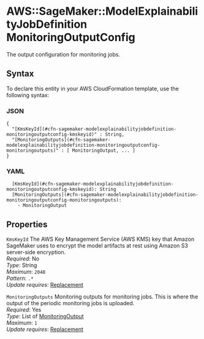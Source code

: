 # AWS::SageMaker::ModelExplainabilityJobDefinition MonitoringOutputConfig<a name="aws-properties-sagemaker-modelexplainabilityjobdefinition-monitoringoutputconfig"></a>

The output configuration for monitoring jobs\.

## Syntax<a name="aws-properties-sagemaker-modelexplainabilityjobdefinition-monitoringoutputconfig-syntax"></a>

To declare this entity in your AWS CloudFormation template, use the following syntax:

### JSON<a name="aws-properties-sagemaker-modelexplainabilityjobdefinition-monitoringoutputconfig-syntax.json"></a>

```
{
  "[KmsKeyId](#cfn-sagemaker-modelexplainabilityjobdefinition-monitoringoutputconfig-kmskeyid)" : String,
  "[MonitoringOutputs](#cfn-sagemaker-modelexplainabilityjobdefinition-monitoringoutputconfig-monitoringoutputs)" : [ MonitoringOutput, ... ]
}
```

### YAML<a name="aws-properties-sagemaker-modelexplainabilityjobdefinition-monitoringoutputconfig-syntax.yaml"></a>

```
  [KmsKeyId](#cfn-sagemaker-modelexplainabilityjobdefinition-monitoringoutputconfig-kmskeyid): String
  [MonitoringOutputs](#cfn-sagemaker-modelexplainabilityjobdefinition-monitoringoutputconfig-monitoringoutputs): 
    - MonitoringOutput
```

## Properties<a name="aws-properties-sagemaker-modelexplainabilityjobdefinition-monitoringoutputconfig-properties"></a>

`KmsKeyId`  <a name="cfn-sagemaker-modelexplainabilityjobdefinition-monitoringoutputconfig-kmskeyid"></a>
The AWS Key Management Service \(AWS KMS\) key that Amazon SageMaker uses to encrypt the model artifacts at rest using Amazon S3 server\-side encryption\.  
*Required*: No  
*Type*: String  
*Maximum*: `2048`  
*Pattern*: `.*`  
*Update requires*: [Replacement](https://docs.aws.amazon.com/AWSCloudFormation/latest/UserGuide/using-cfn-updating-stacks-update-behaviors.html#update-replacement)

`MonitoringOutputs`  <a name="cfn-sagemaker-modelexplainabilityjobdefinition-monitoringoutputconfig-monitoringoutputs"></a>
Monitoring outputs for monitoring jobs\. This is where the output of the periodic monitoring jobs is uploaded\.  
*Required*: Yes  
*Type*: List of [MonitoringOutput](aws-properties-sagemaker-modelexplainabilityjobdefinition-monitoringoutput.md)  
*Maximum*: `1`  
*Update requires*: [Replacement](https://docs.aws.amazon.com/AWSCloudFormation/latest/UserGuide/using-cfn-updating-stacks-update-behaviors.html#update-replacement)